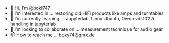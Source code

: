 - 👋 Hi, I’m @boki747
- 👀 I’m interested in ... restoring old HiFi products like amps and turntables
- 🌱 I’m currently learning ... Jupyterlab, Linux Ubuntu, Owon vds1022i handling in jupyterlab
- 💞️ I’m looking to collaborate on ... measurement technique for audio gear
- 📫 How to reach me ... boxy74@gmx.de

<!---
boki747/boki747 is a ✨ special ✨ repository because its `README.md` (this file) appears on your GitHub profile.
You can click the Preview link to take a look at your changes.
--->
